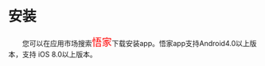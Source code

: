 # 安装

&emsp;&emsp;您可以在应用市场搜索<font style='color:#ff0000;font-size:20px'>悟家</font>下载安装app。悟家app支持Android4.0以上版本，支持 iOS 8.0以上版本。